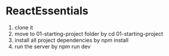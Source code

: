 # ReactEssentials
1. clone it
2. move to 01-starting-project folder by cd 01-starting-project
3. install all project dependencies by npm install
4. run the server by npm run dev
